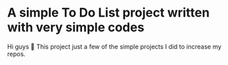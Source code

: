 # A simple To Do List project written with very simple codes
Hi guys 🙌 This project just a few of the simple projects I did to increase my repos.

